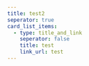 ```yaml
---
title: test2
seperator: true
card_list_items:
  - type: title_and_link
    seperator: false
    title: test
    link_url: test
---
```

